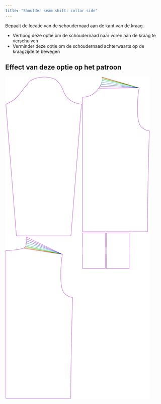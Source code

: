 ```yaml
---
title: "Shoulder seam shift: collar side"
---
```


Bepaalt de locatie van de schoudernaad aan de kant van de kraag.

- Verhoog deze optie om de schoudernaad naar voren aan de kraag te verschuiven
- Verminder deze optie om de schoudernaad achterwaarts op de kraagzijde te bewegen

## Effect van deze optie op het patroon

![Deze afbeelding toont het effect van deze optie door meerdere varianten die een andere waarde hebben voor deze optie te vervangen](sven_s3collar_sample.svg "Effect of this option on the pattern")

